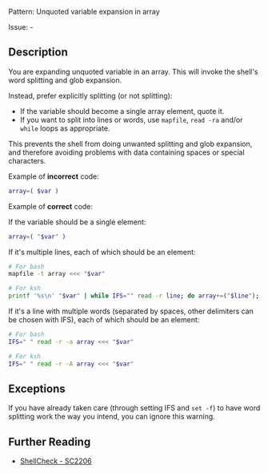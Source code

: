 Pattern: Unquoted variable expansion in array

Issue: -

## Description

You are expanding unquoted variable in an array. This will invoke the shell's word splitting and glob expansion.

Instead, prefer explicitly splitting (or not splitting):

* If the variable should become a single array element, quote it.
* If you want to split into lines or words, use `mapfile`, `read -ra` and/or `while` loops as appropriate.

This prevents the shell from doing unwanted splitting and glob expansion, and therefore avoiding problems with data containing spaces or special characters.

Example of **incorrect** code:

```sh
array=( $var )
```

Example of **correct** code:

If the variable should be a single element:

```sh
array=( "$var" )
```

If it's multiple lines, each of which should be an element:

```sh
# For bash
mapfile -t array <<< "$var"

# For ksh
printf '%s\n' "$var" | while IFS="" read -r line; do array+=("$line"); done
```

If it's a line with multiple words (separated by spaces, other delimiters can be chosen with IFS), each of which should be an element:

```sh
# For bash
IFS=" " read -r -a array <<< "$var"

# For ksh
IFS=" " read -r -A array <<< "$var"
```

## Exceptions

If you have already taken care (through setting IFS and `set -f`) to have word splitting work the way you intend, you can ignore this warning.

## Further Reading

* [ShellCheck - SC2206](https://github.com/koalaman/shellcheck/wiki/SC2206)
